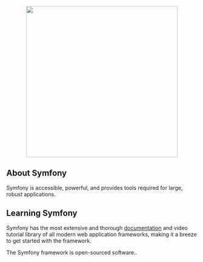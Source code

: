 <p align="center"><a href="https://symfony.com/" target="_blank"><img src="https://antho-cecc.medium.com/easyadmin-and-symfony-4-image-and-file-uploading-without-bundles-3a3d44f53120" width="400"></a></p>

## About Symfony

Symfony is accessible, powerful, and provides tools required for large, robust applications.

## Learning Symfony

Symfony has the most extensive and thorough [documentation](https://symfony.com/doc/5.4/frontend/encore/copy-files.html) and video tutorial library of all modern web application frameworks, making it a breeze to get started with the framework.

The Symfony framework is open-sourced software..
